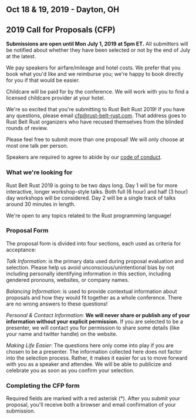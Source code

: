 ## Oct 18 & 19, 2019 - Dayton, OH
## 2019 Call for Proposals (CFP)

<strong>Submissions are open until Mon July 1, 2019 at 5pm ET.</strong> All submitters will be notified about whether they have been selected or not by the end of July at the latest.

We pay speakers for airfare/mileage and hotel costs. We prefer that you book what you'd like and we reimburse you; we're happy to book directly for you if that would be easier.

Childcare will be paid for by the conference. We will work with you to find a licensed childcare provider at your hotel.

We're so excited that you're submitting to Rust Belt Rust 2019! If you have any questions, please email <a href="mailto:cfp@rust-belt-rust.com">cfp@rust-belt-rust.com</a>. That address goes to Rust Belt Rust organizers who have recused themselves from the blinded rounds of review.

Please feel free to submit more than one proposal! We will only choose at most one talk per person.

Speakers are required to agree to abide by our <a href="https://rust-belt-rust.com/conduct/">code of conduct</a>.

### What we're looking for

Rust Belt Rust 2019 is going to be two days long. Day 1 will be for more interactive, longer workshop-style talks. Both full (6 hour) and half (3 hour) day workshops will be considered. Day 2 will be a single track of talks around 30 minutes in length.

We're open to any topics related to the Rust programming language!

### Proposal Form

The proposal form is divided into four sections, each used as criteria for acceptance:

_Talk Information_: is the primary data used during proposal evaluation and selection. Please help us avoid unconscious/unintentional bias by not including personally identifying information in this section, including gendered pronouns, websites, or company names.

_Balancing Information_: is used to provide contextual information about proposals and how they would fit together as a whole conference. There are no wrong answers to these questions!

_Personal &amp; Contact Information_:  __We will never share or publish any of your information without your explicit permission.__ If you are selected to be a presenter, we will contact you for permission to share some details (like your name and twitter handle) on the website.

_Making Life Easier_: The questions here only come into play if you are chosen to be a presenter. The information collected here does not factor into the selection process. Rather, it makes it easier for us to move forward with you as a speaker and attendee. We will be able to publicize and celebrate you as soon as you confirm your selection.

### Completing the CFP form

Required fields are marked with a red asterisk
(<span class="required">*</span>). After you submit your proposal, you'll receive both a browser and email confirmation of your submission.
